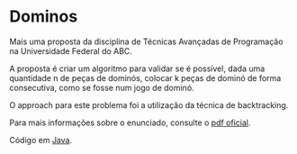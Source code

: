 # Dominos

Mais uma proposta da disciplina de Técnicas Avançadas de Programação na Universidade Federal do ABC.

A proposta é criar um algoritmo para validar se é possível, dada uma quantidade n de peças de dominós, colocar k peças de dominó de forma consecutiva, como se fosse num jogo de dominó.

O approach para este problema foi a utilização da técnica de backtracking.

Para mais informações sobre o enunciado, consulte o [pdf oficial](https://github.com/fabriciorby/Dominos/blob/master/enunciado.pdf). 

Código em [Java](https://github.com/fabriciorby/Dominos/blob/master/Dominos.java).
